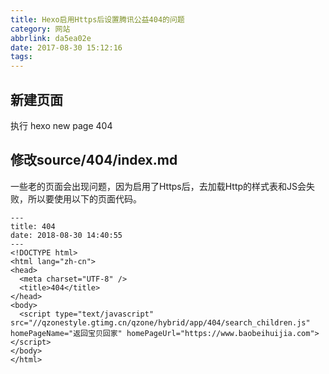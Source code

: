 ```yaml
---
title: Hexo启用Https后设置腾讯公益404的问题
category: 网站
abbrlink: da5ea02e
date: 2017-08-30 15:12:16
tags:
---
```

## 新建页面
执行
hexo new page 404

## 修改source/404/index.md
一些老的页面会出现问题，因为启用了Https后，去加载Http的样式表和JS会失败，所以要使用以下的页面代码。

```
---
title: 404
date: 2018-08-30 14:40:55
---
<!DOCTYPE html>
<html lang="zh-cn">
<head>
  <meta charset="UTF-8" />
  <title>404</title>
</head>
<body>
  <script type="text/javascript" src="//qzonestyle.gtimg.cn/qzone/hybrid/app/404/search_children.js" homePageName="返回宝贝回家" homePageUrl="https://www.baobeihuijia.com"></script>
</body>
</html>
```
